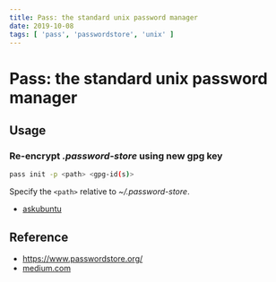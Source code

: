 ```yaml
---
title: Pass: the standard unix password manager
date: 2019-10-08
tags: [ 'pass', 'passwordstore', 'unix' ]
---
```


# Pass: the standard unix password manager

## Usage

### Re-encrypt *.password-store* using new gpg key

```bash
pass init -p <path> <gpg-id(s)>
```

Specify the `<path>` relative to *~/.password-store*.

* [askubuntu](https://askubuntu.com/questions/929307/how-to-change-the-gpg-key-of-the-pass-password-store)

## Reference

* <https://www.passwordstore.org/>
* [medium.com](https://medium.com/@davidpiegza/using-pass-in-a-team-1aa7adf36592)
